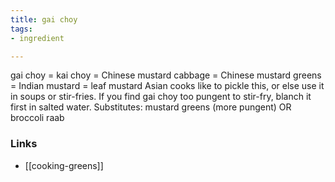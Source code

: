 ```yaml
---
title: gai choy
tags:
- ingredient

---
```

gai choy = kai choy = Chinese mustard cabbage = Chinese mustard greens = Indian mustard = leaf mustard Asian cooks like to pickle this, or else use it in soups or stir-fries. If you find gai choy too pungent to stir-fry, blanch it first in salted water. Substitutes: mustard greens (more pungent) OR broccoli raab

### Links

* [[cooking-greens]]
